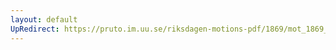 ```yaml
---
layout: default
UpRedirect: https://pruto.im.uu.se/riksdagen-motions-pdf/1869/mot_1869__ak__98.pdf
---
```

